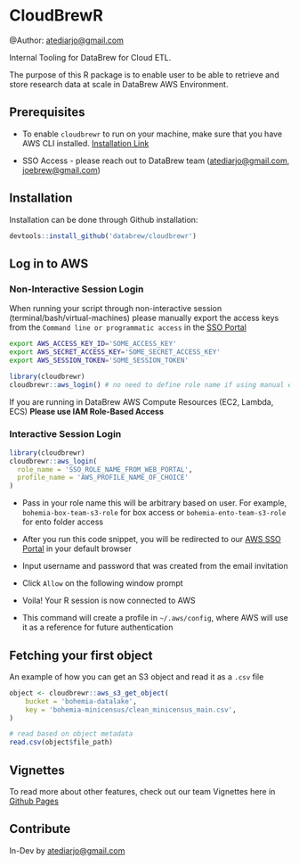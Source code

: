 # CloudBrewR

@Author: atediarjo@gmail.com

Internal Tooling for DataBrew for Cloud ETL. 

The purpose of this R package is to enable user to be able to retrieve and store research data at scale in DataBrew AWS Environment. 

## Prerequisites

- To enable `cloudbrewr` to run on your machine, make sure that you have AWS CLI installed. [Installation Link](https://docs.aws.amazon.com/cli/latest/userguide/getting-started-install.html)

- SSO Access - please reach out to DataBrew team (atediarjo@gmail.com, joebrew@gmail.com)

## Installation

Installation can be done through Github installation:

```r
devtools::install_github('databrew/cloudbrewr')
```

## Log in to AWS

### Non-Interactive Session Login
When running your script through non-interactive session (terminal/bash/virtual-machines) please manually export the access keys from the `Command line or programmatic access` in the [SSO Portal](https://databrewllc.awsapps.com/start/#/)

```bash
export AWS_ACCESS_KEY_ID='SOME_ACCESS_KEY'
export AWS_SECRET_ACCESS_KEY='SOME_SECRET_ACCESS_KEY'
export AWS_SESSION_TOKEN='SOME_SESSION_TOKEN'
```

```r
library(cloudbrewr)
cloudbrewr::aws_login() # no need to define role name if using manual export
```

If you are running in DataBrew AWS Compute Resources (EC2, Lambda, ECS) **Please use IAM Role-Based Access**

### Interactive Session Login
```r
library(cloudbrewr)
cloudbrewr::aws_login(
  role_name = 'SSO_ROLE_NAME_FROM_WEB_PORTAL',
  profile_name = 'AWS_PROFILE_NAME_OF_CHOICE'
)
```

- Pass in your role name this will be arbitrary based on user. For example, `bohemia-box-team-s3-role` for box access or `bohemia-ento-team-s3-role` for ento folder access

- After you run this code snippet, you will be redirected to our [AWS SSO Portal](https://databrewllc.awsapps.com/start/#/) in your default browser

- Input username and password that was created from the email invitation

- Click `Allow` on the following window prompt

- Voila! Your R session is now connected to AWS

- This command will create a profile in `~/.aws/config`, where AWS will use it as a reference for future authentication


## Fetching your first object

An example of how you can get an S3 object and read it as a `.csv` file

```r
object <- cloudbrewr::aws_s3_get_object(
    bucket = 'bohemia-datalake',
    key = 'bohemia-minicensus/clean_minicensus_main.csv',
)

# read based on object metadata
read.csv(object$file_path)
```

## Vignettes

To read more about other features, check out our team Vignettes here in [Github Pages](http://www.databrew.cc/cloudbrewr/)

## Contribute

In-Dev by atediarjo@gmail.com
